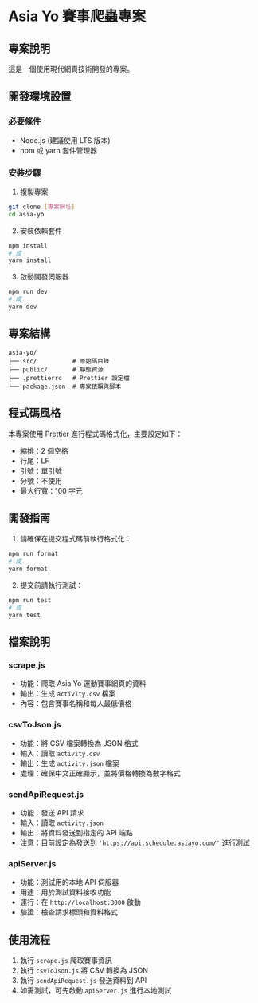 # Asia Yo 賽事爬蟲專案

## 專案說明
這是一個使用現代網頁技術開發的專案。

## 開發環境設置

### 必要條件
- Node.js (建議使用 LTS 版本)
- npm 或 yarn 套件管理器

### 安裝步驟
1. 複製專案
```bash
git clone [專案網址]
cd asia-yo
```

2. 安裝依賴套件
```bash
npm install
# 或
yarn install
```

3. 啟動開發伺服器
```bash
npm run dev
# 或
yarn dev
```

## 專案結構
```
asia-yo/
├── src/          # 原始碼目錄
├── public/       # 靜態資源
├── .prettierrc   # Prettier 設定檔
└── package.json  # 專案依賴與腳本
```

## 程式碼風格
本專案使用 Prettier 進行程式碼格式化，主要設定如下：
- 縮排：2 個空格
- 行尾：LF
- 引號：單引號
- 分號：不使用
- 最大行寬：100 字元

## 開發指南
1. 請確保在提交程式碼前執行格式化：
```bash
npm run format
# 或
yarn format
```

2. 提交前請執行測試：
```bash
npm run test
# 或
yarn test
```


## 檔案說明

### scrape.js
- 功能：爬取 Asia Yo 運動賽事網頁的資料
- 輸出：生成 `activity.csv` 檔案
- 內容：包含賽事名稱和每人最低價格

### csvToJson.js
- 功能：將 CSV 檔案轉換為 JSON 格式
- 輸入：讀取 `activity.csv`
- 輸出：生成 `activity.json` 檔案
- 處理：確保中文正確顯示，並將價格轉換為數字格式

### sendApiRequest.js
- 功能：發送 API 請求
- 輸入：讀取 `activity.json`
- 輸出：將資料發送到指定的 API 端點
- 注意：目前設定為發送到 `'https://api.schedule.asiayo.com/'` 進行測試

### apiServer.js
- 功能：測試用的本地 API 伺服器
- 用途：用於測試資料接收功能
- 運行：在 `http://localhost:3000` 啟動
- 驗證：檢查請求標頭和資料格式

## 使用流程
1. 執行 `scrape.js` 爬取賽事資訊
2. 執行 `csvToJson.js` 將 CSV 轉換為 JSON
3. 執行 `sendApiRequest.js` 發送資料到 API
4. 如需測試，可先啟動 `apiServer.js` 進行本地測試 